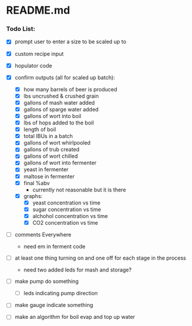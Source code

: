 # README.md

### Todo List:
- [x] prompt user to enter a size to be scaled up to
- [x] custom recipe input
- [x] hopulator code
- [x] confirm outputs (all for scaled up batch):
    - [x] how many barrels of beer is produced
    - [x] lbs uncrushed & crushed grain
    - [x] gallons of mash water added
    - [x] gallons of sparge water added
    - [x] gallons of wort into boil
    - [x] lbs of hops added to the boil
    - [x] length of boil
    - [x] total IBUs in a batch
    - [x] gallons of wort whirlpooled
    - [x] gallons of trub created
    - [x] gallons of wort chilled
    - [x] gallons of wort into fermenter
    - [x] yeast in fermenter
    - [x] maltose in fermenter
    - [x] final %abv
        - currently not reasonable but it is there
    - [x] graphs:
        - [x] yeast concentration vs time
        - [x] sugar concentration vs time
        - [x] alchohol concentration vs time
        - [x] CO2 concentration vs time
- [ ] comments Everywhere
    - need em in ferment code
- [ ] at least one thing turning on and one off for each stage in the process
    - need two added leds for mash and storage?
- [ ] make pump do something
    - [ ] leds indicating pump direction
- [ ] make gauge indicate something
- [ ] make an algorithm for boil evap and top up water

